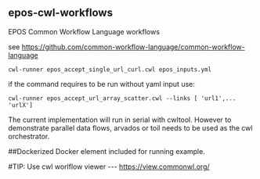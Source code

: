 ## epos-cwl-workflows
EPOS Common Workflow Language workflows

see
https://github.com/common-workflow-language/common-workflow-language

```
cwl-runner epos_accept_single_url_curl.cwl epos_inputs.yml
```
if the command requires to be run without yaml input use:
```
cwl-runner epos_accept_url_array_scatter.cwl --links [ 'url1',... 'urlX']
```
The current implementation will run in serial with cwltool. However to demonstrate parallel data flows, arvados or toil needs to be used as the cwl orchestrator.

##Dockerized
Docker element included for running example.


#TIP: 
Use cwl worlflow viewer ---
https://view.commonwl.org/

